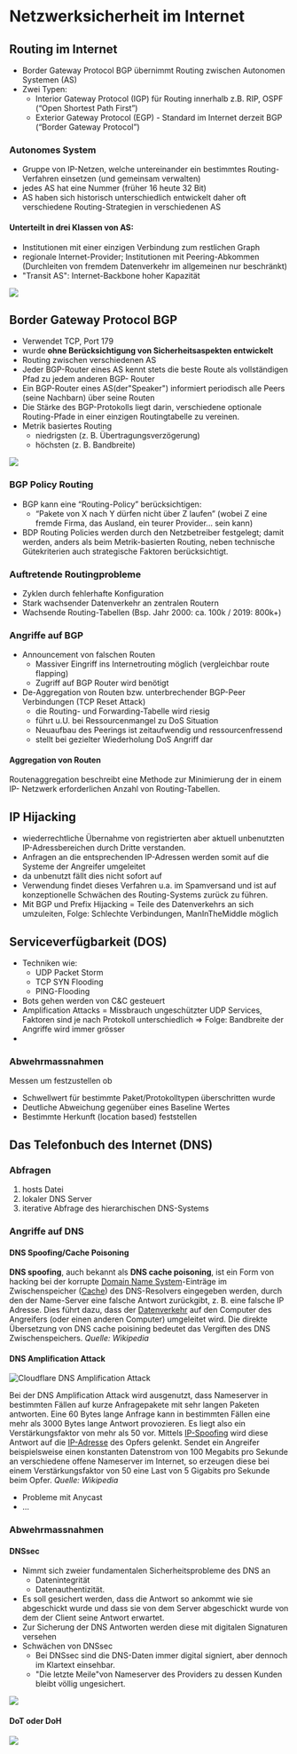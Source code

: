 # Netzwerksicherheit im Internet

## Routing im Internet

* Border Gateway Protocol BGP übernimmt Routing zwischen Autonomen Systemen \(AS\)
* Zwei Typen:
  * Interior Gateway Protocol \(IGP\) für Routing innerhalb z.B. RIP, OSPF \(“Open Shortest Path First”\)
  * Exterior Gateway Protocol \(EGP\) - Standard im Internet derzeit BGP \(“Border Gateway Protocol”\)

### Autonomes System

* Gruppe von IP-Netzen, welche untereinander ein bestimmtes Routing-Verfahren einsetzen \(und gemeinsam verwalten\)
* jedes AS hat eine Nummer \(früher 16 heute 32 Bit\)
* AS haben sich historisch unterschiedlich entwickelt daher oft verschiedene Routing-Strategien in verschiedenen AS

#### Unterteilt in drei Klassen von AS:

* Institutionen mit einer einzigen Verbindung zum restlichen Graph
* regionale Internet-Provider; Institutionen mit Peering-Abkommen \(Durchleiten von fremdem Datenverkehr im allgemeinen nur beschränkt\)
* "Transit AS": Internet-Backbone hoher Kapazität

![](../../.gitbook/assets/image%20%2852%29.png)

## Border Gateway Protocol BGP

* Verwendet TCP, Port 179
* wurde **ohne Berücksichtigung von Sicherheitsaspekten entwickelt**
* Routing zwischen verschiedenen AS
* Jeder BGP-Router eines AS kennt stets die beste Route als vollständigen Pfad zu jedem anderen BGP- Router
* Ein BGP-Router eines AS\(der"Speaker"\) informiert periodisch alle Peers \(seine Nachbarn\) über seine Routen
* Die Stärke des BGP-Protokolls liegt darin, verschiedene optionale Routing-Pfade in einer einzigen Routingtabelle zu vereinen.
* Metrik basiertes Routing
  * niedrigsten \(z. B. Übertragungsverzögerung\)
  * höchsten \(z. B. Bandbreite\)

![](../../.gitbook/assets/image%20%288%29.png)

### BGP Policy Routing

* BGP kann eine “Routing-Policy” berücksichtigen:
  * “Pakete von X nach Y dürfen nicht über Z laufen” \(wobei Z eine fremde Firma, das Ausland, ein teurer Provider... sein kann\)
* BDP Routing Policies werden durch den Netzbetreiber festgelegt; damit werden, anders als beim Metrik-basierten Routing, neben technische Gütekriterien auch strategische Faktoren berücksichtigt.

### Auftretende Routingprobleme

* Zyklen durch fehlerhafte Konfiguration
* Stark wachsender Datenverkehr an zentralen Routern
* Wachsende Routing-Tabellen \(Bsp. Jahr 2000:  ca. 100k / 2019: 800k+\)

### Angriffe auf BGP

* Announcement von falschen Routen
  * Massiver Eingriff ins Internetrouting möglich \(vergleichbar route flapping\)
  * Zugriff auf BGP Router wird benötigt
* De-Aggregation von Routen bzw. unterbrechender BGP-Peer Verbindungen \(TCP Reset Attack\)
  * die Routing- und Forwarding-Tabelle wird riesig
  * führt u.U. bei Ressourcenmangel zu DoS Situation
  * Neuaufbau des Peerings ist zeitaufwendig und ressourcenfressend
  * stellt bei gezielter Wiederholung DoS Angriff dar

#### Aggregation von Routen

Routenaggregation beschreibt eine Methode zur Minimierung der in einem IP- Netzwerk erforderlichen Anzahl von Routing-Tabellen.

## IP Hijacking

* wiederrechtliche Übernahme von registrierten aber aktuell unbenutzten IP-Adressbereichen durch Dritte verstanden.
* Anfragen an die entsprechenden IP-Adressen werden somit auf die Systeme der Angreifer umgeleitet
* da unbenutzt fällt dies nicht sofort auf
* Verwendung findet dieses Verfahren u.a. im Spamversand und ist auf konzeptionelle Schwächen des Routing-Systems zurück zu führen.
* Mit BGP und Prefix Hijacking = Teile des Datenverkehrs an sich umzuleiten, Folge: Schlechte Verbindungen, ManInTheMiddle möglich 

## Serviceverfügbarkeit \(DOS\)

* Techniken wie:
  * UDP Packet Storm
  * TCP SYN Flooding
  * PING-Flooding
* Bots gehen werden von C&C gesteuert
* Amplification Attacks = Missbrauch ungeschützter UDP Services, Faktoren sind je nach Protokoll unterschiedlich =&gt; Folge: Bandbreite der Angriffe wird immer grösser
* 
### Abwehrmassnahmen

Messen um festzustellen ob

* Schwellwert für bestimmte Paket/Protokolltypen überschritten wurde
* Deutliche Abweichung gegenüber eines Baseline Wertes
* Bestimmte Herkunft \(location based\) feststellen



## Das Telefonbuch des Internet \(DNS\)

### Abfragen

1. hosts Datei
2. lokaler DNS Server 
3. iterative Abfrage des hierarchischen DNS-Systems

### Angriffe auf DNS

#### DNS Spoofing/Cache Poisoning

**DNS spoofing**, auch bekannt als **DNS cache poisoning**, ist ein Form von hacking bei der korrupte [Domain Name System](https://de.wikipedia.org/wiki/Domain_Name_System)-Einträge im Zwischenspeicher \([Cache](https://de.wikipedia.org/wiki/Cache)\) des DNS-Resolvers eingegeben werden, durch den der Name-Server eine falsche Antwort zurückgibt, z. B. eine falsche IP Adresse. Dies führt dazu, dass der [Datenverkehr](https://de.wikipedia.org/wiki/Man-in-the-Middle-Angriff) auf den Computer des Angreifers \(oder einen anderen Computer\) umgeleitet wird. Die direkte Übersetzung von DNS cache poisining bedeutet das Vergiften des DNS Zwischenspeichers. _Quelle: Wikipedia_



#### DNS Amplification Attack

![Cloudflare DNS Amplification Attack](../../.gitbook/assets/image%20%2842%29.png)

Bei der DNS Amplification Attack wird ausgenutzt, dass Nameserver in bestimmten Fällen auf kurze Anfragepakete mit sehr langen Paketen antworten. Eine 60 Bytes lange Anfrage kann in bestimmten Fällen eine mehr als 3000 Bytes lange Antwort provozieren. Es liegt also ein Verstärkungsfaktor von mehr als 50 vor. Mittels [IP-Spoofing](https://de.wikipedia.org/wiki/IP-Spoofing) wird diese Antwort auf die [IP-Adresse](https://de.wikipedia.org/wiki/IP-Adresse) des Opfers gelenkt. Sendet ein Angreifer beispielsweise einen konstanten Datenstrom von 100 Megabits pro Sekunde an verschiedene offene Nameserver im Internet, so erzeugen diese bei einem Verstärkungsfaktor von 50 eine Last von 5 Gigabits pro Sekunde beim Opfer. _Quelle: Wikipedia_



* Probleme mit Anycast
* ...

### Abwehrmassnahmen

#### DNSsec

* Nimmt sich zweier fundamentalen Sicherheitsprobleme des DNS an
  * Datenintegrität
  * Datenauthentizität.
* Es soll gesichert werden, dass die Antwort so ankommt wie sie abgeschickt wurde und dass sie von dem Server abgeschickt wurde von dem der Client seine Antwort erwartet.
* Zur Sicherung der DNS Antworten werden diese mit digitalen Signaturen versehen
* Schwächen von DNSsec
  * Bei DNSsec sind die DNS-Daten immer digital signiert, aber dennoch im Klartext einsehbar.
  * "Die letzte Meile"von Nameserver des Providers zu dessen Kunden bleibt völlig ungesichert.

![](../../.gitbook/assets/image%20%2876%29.png)

#### DoT oder DoH

![](../../.gitbook/assets/image%20%2838%29.png)





